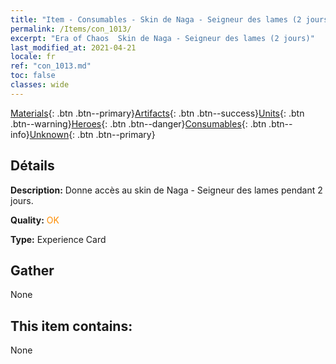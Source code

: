 ```yaml
---
title: "Item - Consumables - Skin de Naga - Seigneur des lames (2 jours)"
permalink: /Items/con_1013/
excerpt: "Era of Chaos  Skin de Naga - Seigneur des lames (2 jours)"
last_modified_at: 2021-04-21
locale: fr
ref: "con_1013.md"
toc: false
classes: wide
---
```

 [Materials](/fr/Items/){: .btn .btn--primary}[Artifacts](/fr/Items/Artifacts/){: .btn .btn--success}[Units](/fr/Items/Units/){: .btn .btn--warning}[Heroes](/fr/Items/Heroes/){: .btn .btn--danger}[Consumables](/fr/Items/Consumables/){: .btn .btn--info}[Unknown](/fr/Items/Unknown/){: .btn .btn--primary}

## Détails
 **Description:** Donne accès au skin de Naga - Seigneur des lames pendant 2 jours.

 **Quality:** <span style="color: #FF8C00">OK</span>

 **Type:** Experience Card

## Gather

  None

## This item contains:

  None

